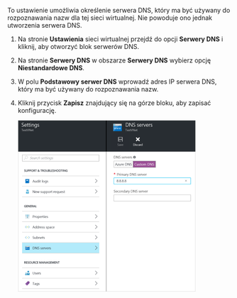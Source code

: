To ustawienie umożliwia określenie serwera DNS, który ma być używany do rozpoznawania nazw dla tej sieci wirtualnej. Nie powoduje ono jednak utworzenia serwera DNS.

1. Na stronie **Ustawienia** sieci wirtualnej przejdź do opcji **Serwery DNS** i kliknij, aby otworzyć blok serwerów DNS.
2. Na stronie **Serwery DNS** w obszarze **Serwery DNS** wybierz opcję **Niestandardowe DNS**.
3. W polu **Podstawowy serwer DNS** wprowadź adres IP serwera DNS, który ma być używany do rozpoznawania nazw.
4. Kliknij przycisk **Zapisz** znajdujący się na górze bloku, aby zapisać konfigurację.

    ![Niestandardowe DNS](./media/vpn-gateway-add-dns-rm-portal/customdns400.png)


<!--HONumber=Jun16_HO2-->


